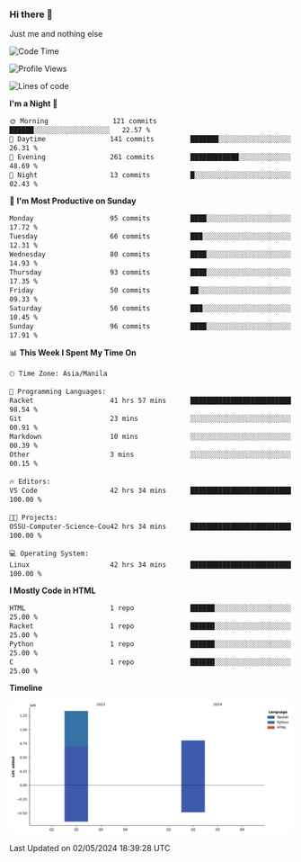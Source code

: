 ### Hi there 👋

Just me and nothing else


<!--START_SECTION:waka-->
![Code Time](http://img.shields.io/badge/Code%20Time-202%20hrs%2038%20mins-blue)

![Profile Views](http://img.shields.io/badge/Profile%20Views-8-blue)

![Lines of code](https://img.shields.io/badge/From%20Hello%20World%20I%27ve%20Written-2.1%20million%20lines%20of%20code-blue)

**I'm a Night 🦉** 

```text
🌞 Morning                121 commits         ██████░░░░░░░░░░░░░░░░░░░   22.57 % 
🌆 Daytime                141 commits         ███████░░░░░░░░░░░░░░░░░░   26.31 % 
🌃 Evening                261 commits         ████████████░░░░░░░░░░░░░   48.69 % 
🌙 Night                  13 commits          █░░░░░░░░░░░░░░░░░░░░░░░░   02.43 % 
```
📅 **I'm Most Productive on Sunday** 

```text
Monday                   95 commits          ████░░░░░░░░░░░░░░░░░░░░░   17.72 % 
Tuesday                  66 commits          ███░░░░░░░░░░░░░░░░░░░░░░   12.31 % 
Wednesday                80 commits          ████░░░░░░░░░░░░░░░░░░░░░   14.93 % 
Thursday                 93 commits          ████░░░░░░░░░░░░░░░░░░░░░   17.35 % 
Friday                   50 commits          ██░░░░░░░░░░░░░░░░░░░░░░░   09.33 % 
Saturday                 56 commits          ███░░░░░░░░░░░░░░░░░░░░░░   10.45 % 
Sunday                   96 commits          ████░░░░░░░░░░░░░░░░░░░░░   17.91 % 
```


📊 **This Week I Spent My Time On** 

```text
🕑︎ Time Zone: Asia/Manila

💬 Programming Languages: 
Racket                   41 hrs 57 mins      █████████████████████████   98.54 % 
Git                      23 mins             ░░░░░░░░░░░░░░░░░░░░░░░░░   00.91 % 
Markdown                 10 mins             ░░░░░░░░░░░░░░░░░░░░░░░░░   00.39 % 
Other                    3 mins              ░░░░░░░░░░░░░░░░░░░░░░░░░   00.15 % 

🔥 Editors: 
VS Code                  42 hrs 34 mins      █████████████████████████   100.00 % 

🐱‍💻 Projects: 
OSSU-Computer-Science-Cou42 hrs 34 mins      █████████████████████████   100.00 % 

💻 Operating System: 
Linux                    42 hrs 34 mins      █████████████████████████   100.00 % 
```

**I Mostly Code in HTML** 

```text
HTML                     1 repo              ██████░░░░░░░░░░░░░░░░░░░   25.00 % 
Racket                   1 repo              ██████░░░░░░░░░░░░░░░░░░░   25.00 % 
Python                   1 repo              ██████░░░░░░░░░░░░░░░░░░░   25.00 % 
C                        1 repo              ██████░░░░░░░░░░░░░░░░░░░   25.00 % 
```



**Timeline**

![Lines of Code chart](https://raw.githubusercontent.com/brutist/brutist/main/assets/bar_graph.png)


 Last Updated on 02/05/2024 18:39:28 UTC
<!--END_SECTION:waka-->
